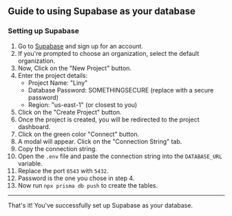 ## Guide to using Supabase as your database

### Setting up Supabase

1. Go to [Supabase](https://supabase.com/) and sign up for an account.
2. If you're prompted to choose an organization, select the default organization.
3. Now, Click on the "New Project" button.
4. Enter the project details:
   - Project Name: "Liny"
   - Database Password: SOMETHINGSECURE (replace with a secure password)
   - Region: "us-east-1" (or closest to you)
5. Click on the "Create Project" button.
6. Once the project is created, you will be redirected to the project dashboard.
7. Click on the green color "Connect" button.
8. A modal will appear. Click on the "Connection String" tab.
9. Copy the connection string.
10. Open the `.env` file and paste the connection string into the `DATABASE_URL` variable.
11. Replace the port `6543` with `5432`.
12. Password is the one you chose in step 4.
13. Now run `npx prisma db push` to create the tables.

---

That's it! You've successfully set up Supabase as your database.
